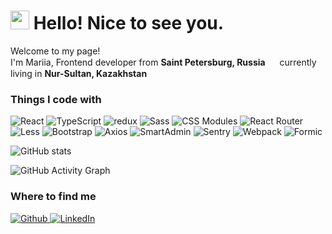 <h1>
  <img src="https://emojis.slackmojis.com/emojis/images/1643515259/12806/meow_attention.png?1643515259" width="30"/> 
  Hello! Nice to see you.
</h1>

<p>Welcome to my page! </br> I'm Mariia, Frontend developer from <b>Saint Petersburg, Russia</b> <img src="https://cdn-icons-png.flaticon.com/512/299/299700.png" width="15"/> currently living in <b>Nur-Sultan, Kazakhstan</b> <img src="https://cdn-icons-png.flaticon.com/512/299/299874.png" width="15"/></p>
<h3>Things I code with</h3>
<p>
  <img alt="React" src="https://img.shields.io/badge/-React-45b8d8?style=flat-square&logo=react&logoColor=white" />
  <img alt="TypeScript" src="https://img.shields.io/badge/-TypeScript-46a2f1?style=flat-square&logo=typescript&logoColor=white" />
  <img alt="redux" src="https://img.shields.io/badge/-Redux-2088FF?style=flat-square&logo=redux&logoColor=white" />
  <img alt="Sass" src="https://img.shields.io/badge/-Sass-1a73e8?style=flat-square&logo=sass&logoColor=white" 
  <img alt="html5" src="https://img.shields.io/badge/-HTML5-1a73e8?style=flat-square&logo=html5&logoColor=white" />
  <img alt="CSS Modules" src="https://img.shields.io/badge/-CSSModules-007ACC?style=flat-square&logo=cssmodules&logoColor=white" />
  <img alt="React Router" src="https://img.shields.io/badge/-ReactRouter-5849BE?style=flat-square&logo=reactrouter&logoColor=white" />
  <img alt="Less" src="https://img.shields.io/badge/-Less-311C87?style=flat-square&logo=less&logoColor=white" />
  <img alt="Bootstrap" src="https://img.shields.io/badge/-Bootstrap-430098?style=flat-square&logo=bootstrap&logoColor=white" />
  <img alt="Axios" src="https://img.shields.io/badge/-Axios-764ABC?style=flat-square&logo=axios&logoColor=white" />
  <img alt="SmartAdmin" src="https://img.shields.io/badge/-SmartAdmin-B7178C?style=flat-square&logo=smartadmin&logoColor=white" />
  <img alt="Sentry" src="https://img.shields.io/badge/-Sentry-E10098?style=flat-square&logo=sentry&logoColor=white" />
  <img alt="Webpack" src="https://img.shields.io/badge/-Webpack-CC6699?style=flat-square&logo=webpack&logoColor=white" />
  <img alt="Formic" src="https://img.shields.io/badge/-Formic-F05032?style=flat-square&logo=formic&logoColor=white" />
</p>  

![GitHub stats](https://github-readme-stats.vercel.app/api?username=Mashustia&show_icons=true)  

![GitHub Activity Graph](https://activity-graph.herokuapp.com/graph?username=Mashustia)  

<h3>Where to find me</h3>
<p>
  <a href="https://github.com/Mashustia" target="_blank">
    <img alt="Github" src="https://img.shields.io/badge/GitHub-%2312100E.svg?&style=for-the-badge&logo=Github&logoColor=white" />
  </a> 
  <a href="https://www.linkedin.com/in/mariia-denisova-967bb5162/" target="_blank">
    <img alt="LinkedIn" src="https://img.shields.io/badge/linkedin-%230077B5.svg?&style=for-the-badge&logo=linkedin&logoColor=white" />
  </a>
</p>
